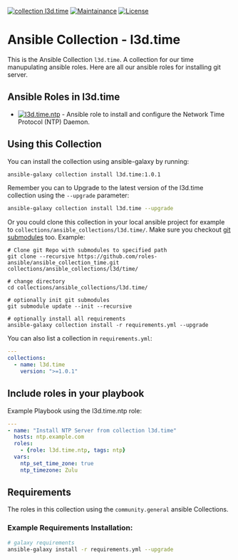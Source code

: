 [![collection l3d.time](https://ansible.l3d.space/svg/l3d.time_ansible-collection_collection.svg)](https://galaxy.ansible.com/ui/repo/published/l3d.time/)
[![Maintainance](https://ansible.l3d.space/svg/l3d.time_maintainance_collection.svg)](https://ansible.l3d.space/#l3d.time)
[![License](https://ansible.l3d.space/svg/l3d.time_license_collection.svg)](LICENSE)

 Ansible Collection - l3d.time
============================

This is the Ansible Collection ``l3d.time``. A collection for our time manupulating ansible roles.
Here are all our ansible roles for installing git server.

## Ansible Roles in l3d.time
- [![l3d.time.ntp](https://ansible.l3d.space/svg/l3d.time.ntp_ansible-role.svg)](https://github.com/roles-ansible/ansible_role_ntp.git) - Ansible role to install and configure the Network Time Protocol (NTP) Daemon.

## Using this Collection
You can install the collection using ansible-galaxy by running:
```bash
ansible-galaxy collection install l3d.time:1.0.1
```

Remember you can to Upgrade to the latest version of the l3d.time collection using the ``--upgrade`` parameter:
```bash
ansible-galaxy collection install l3d.time --upgrade
```


Or you could clone this collection in your local ansible project for example to ``collections/ansible_collections/l3d.time/``. Make sure you checkout [git submodules](https://git-scm.com/docs/git-submodule) too. Example:
```
# Clone git Repo with submodules to specified path
git clone --recursive https://github.com/roles-ansible/ansible_collection_time.git collections/ansible_collections/l3d/time/

# change directory
cd collections/ansible_collections/l3d.time/

# optionally init git submodules
git submodule update --init --recursive

# optionally install all requirements
ansible-galaxy collection install -r requirements.yml --upgrade
```

You can also list a collection in ``requirements.yml``:
```yaml
---
collections:
  - name: l3d.time
    version: ">=1.0.1"
```

## Include roles in your playbook
Example Playbook using the l3d.time.ntp role:
```yaml
---
- name: "Install NTP Server from collection l3d.time"
  hosts: ntp.example.com
  roles:
    - {role: l3d.time.ntp, tags: ntp}
  vars:
    ntp_set_time_zone: true
    ntp_timezone: Zulu
```

## Requirements
The roles in this collection using the ``community.general`` ansible Collections.

### Example Requirements Installation:
```bash
# galaxy requirements
ansible-galaxy install -r requirements.yml --upgrade
```
